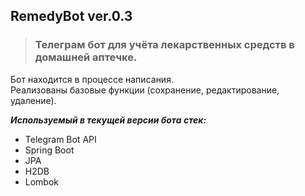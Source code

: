 ## RemedyBot ver.0.3
>### Телеграм бот для учёта лекарственных средств в домашней аптечке.

Бот находится в процессе написания.  
Реализованы базовые функции (сохранение, редактирование, удаление).

***Используемый в текущей версии бота стек:***
- Telegram Bot API
- Spring Boot
- JPA
- H2DB
- Lombok